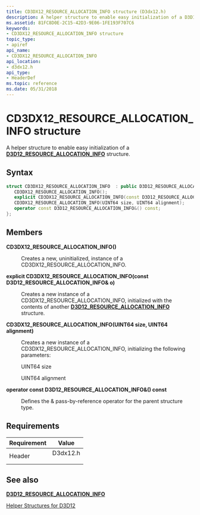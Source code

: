 ```yaml
---
title: CD3DX12_RESOURCE_ALLOCATION_INFO structure (D3dx12.h)
description: A helper structure to enable easy initialization of a D3D12\_RESOURCE\_ALLOCATION\_INFO structure.
ms.assetid: 81FC8D0E-2C15-42D3-9E06-1FE193F707C6
keywords:
- CD3DX12_RESOURCE_ALLOCATION_INFO structure
topic_type:
- apiref
api_name:
- CD3DX12_RESOURCE_ALLOCATION_INFO
api_location:
- d3dx12.h
api_type:
- HeaderDef
ms.topic: reference
ms.date: 05/31/2018
---
```


# CD3DX12\_RESOURCE\_ALLOCATION\_INFO structure

A helper structure to enable easy initialization of a [**D3D12\_RESOURCE\_ALLOCATION\_INFO**](/windows/desktop/api/d3d12/ns-d3d12-d3d12_resource_allocation_info) structure.

## Syntax


```C++
struct CD3DX12_RESOURCE_ALLOCATION_INFO  : public D3D12_RESOURCE_ALLOCATION_INFO{
   CD3DX12_RESOURCE_ALLOCATION_INFO();
   explicit CD3DX12_RESOURCE_ALLOCATION_INFO(const D3D12_RESOURCE_ALLOCATION_INFO& o);
   CD3DX12_RESOURCE_ALLOCATION_INFO(UINT64 size, UINT64 alignment);
   operator const D3D12_RESOURCE_ALLOCATION_INFO&() const;
};
```



## Members

<dl> <dt>

**CD3DX12\_RESOURCE\_ALLOCATION\_INFO()**
</dt> <dd>

Creates a new, uninitialized, instance of a CD3DX12\_RESOURCE\_ALLOCATION\_INFO.

</dd> <dt>

**explicit CD3DX12\_RESOURCE\_ALLOCATION\_INFO(const D3D12\_RESOURCE\_ALLOCATION\_INFO& o)**
</dt> <dd>

Creates a new instance of a CD3DX12\_RESOURCE\_ALLOCATION\_INFO, initialized with the contents of another [**D3D12\_RESOURCE\_ALLOCATION\_INFO**](/windows/desktop/api/d3d12/ns-d3d12-d3d12_resource_allocation_info) structure.

</dd> <dt>

**CD3DX12\_RESOURCE\_ALLOCATION\_INFO(UINT64 size, UINT64 alignment)**
</dt> <dd>

Creates a new instance of a CD3DX12\_RESOURCE\_ALLOCATION\_INFO, initializing the following parameters:

UINT64 size

UINT64 alignment

</dd> <dt>

**operator const D3D12\_RESOURCE\_ALLOCATION\_INFO&() const**
</dt> <dd>

Defines the & pass-by-reference operator for the parent structure type.

</dd> </dl>

## Requirements



| Requirement | Value |
|-------------------|-------------------------------------------------------------------------------------|
| Header<br/> | <dl> <dt>D3dx12.h</dt> </dl> |



## See also

<dl> <dt>

[**D3D12\_RESOURCE\_ALLOCATION\_INFO**](/windows/desktop/api/d3d12/ns-d3d12-d3d12_resource_allocation_info)
</dt> <dt>

[Helper Structures for D3D12](helper-structures-for-d3d12.md)
</dt> </dl>

 

 





